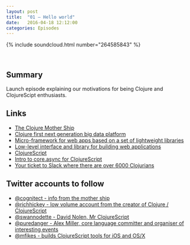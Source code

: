 ```yaml
---
layout: post
title:  "01 – Hello world"
date:   2016-04-18 12:12:00
categories: Episodes
---
```


{% include soundcloud.html number="264585843" %}

<br>

## Summary

Launch episode explaining our motivations for being Clojure and ClojureScipt enthusiasts.

## Links

- <a href="http://clojure.org" target="_blank">The Clojure Mother Ship</a>
- <a href="http://www.onyxplatform.org" 
        target="_blank">Clojure first  next generation big data platform</a>
- <a href="http://www.luminusweb.net" 
        target="_blank">Micro-framework for web apps based on a set of lightweight libraries</a>
- <a href="https://github.com/ring-clojure/ring/wiki"
        target="_blank">Low-level interface and library for building web applications</a>
- <a href="https://github.com/clojure/clojurescript/wiki" 
        target="_blank">ClojureScript</a>
- <a href="http://go.cognitect.com/core_async_webinar_recording" 
        target="_blank">Intro to core.async for ClojureScript</a>
- <a href="http://clojurians.net" 
        target="_blank">Your ticket to Slack where there are over 6000 Clojurians</a>

## Twitter accounts to follow

- <a href="https://twitter.com/cognitect" 
        target="_blank">@cognitect - info from the mother ship</a>
- <a href="https://twitter.com/richhickey" 
        target="_blank">@richhickey - low volume account from the creator of Clojure / ClojureScript</a>
- <a href="https://twitter.com/swannodette" 
        target="_blank">@swannodette - David Nolen, Mr ClojureScript</a>
- <a href="https://twitter.com/puredanger" 
        target="_blank">@puredanger - Alex Miller, core language committer and organiser of interesting events</a>
- <a href="https://twitter.com/mfikes" 
        target="_blank">@mfikes - builds ClojureScript tools for iOS and OS/X</a>




